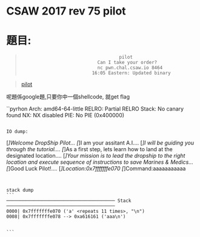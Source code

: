 # CSAW 2017 rev 75 pilot

# 題目:


>                                         pilot
>                                 Can I take your order?
>                                 nc pwn.chal.csaw.io 8464
>                               16:05 Eastern: Updated binary

>[pilot](pilot)

呢題係google題,只要你中一個shellcode, 就get flag

``pyrhon
    Arch:     amd64-64-little
    RELRO:    Partial RELRO
    Stack:    No canary found
    NX:       NX disabled
    PIE:      No PIE (0x400000)
```

IO dump:

```
[*]Welcome DropShip Pilot...
[*]I am your assitant A.I....
[*]I will be guiding you through the tutorial....
[*]As a first step, lets learn how to land at the designated location....
[*]Your mission is to lead the dropship to the right location and execute sequence of instructions to save Marines & Medics...
[*]Good Luck Pilot!....
[*]Location:0x7fffffffe070
[*]Command:aaaaaaaaaaa

````


stack dump
```
──────────────────────────────────────── Stack ────────────────────────────────────────
0000| 0x7fffffffe070 ('a' <repeats 11 times>, "\n")
0008| 0x7fffffffe078 --> 0xa616161 ('aaa\n')


```



